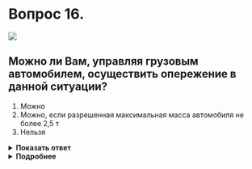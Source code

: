 # Вопрос 16.

![](https://s.drom.ru/i24227/pdd/tickets/2016/1542608921.jpg)

## Можно ли Вам, управляя грузовым автомобилем, осуществить опережение в данной ситуации?

1. Можно
2. Можно, если разрешенная максимальная масса автомобиля не более 2,5 т
3. Нельзя

<details>
<summary><b>Показать ответ</b></summary>
Правильный ответ: 2
</details>
<details>
<summary><b>Подробнее</b></summary>
На любых дорогах, имеющих для движения в данном направлении три полосы и более, занимать крайнюю левую полосу разрешается только при интенсивном движении, когда заняты другие полосы, а также для поворота налево или разворота, а грузовым автомобилям с р.м.м. более 2,5 т - только для поворота налево или разворота.
Осуществить опережение можно, если р.м.м. грузового автомобиля не более 2,5 т.
(Пункт 9.4 ПДД)
</details>